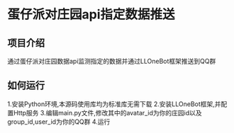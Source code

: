 # 蛋仔派对庄园api指定数据推送
## 项目介绍
通过蛋仔派对庄园数据api监测指定的数据并通过LLOneBot框架推送到QQ群
## 如何运行
1.安装Python环境,本源码使用库均为标准库无需下载
2.安装LLOneBot框架,并配置Http服务
3.编辑main.py文件,修改其中的avatar_id为你的庄园id以及group_id,user_id为你的QQ群
4.运行
